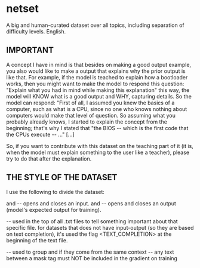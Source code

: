 # netset
A big and human-curated dataset over all topics, including separation of difficulty levels. English.

## IMPORTANT
A concept I have in mind is that besides on making a good output example, you also would like to make a output that explains why the prior output is like that.
For example, if the model is teached to explain how a bootloader works, then you might want to make the model to respond this question:
"Explain what you had in mind while making this explanation"
this way, the model will KNOW what is a good output and WHY, capturing details. 
So the model can respond:
"First of all, I assumed you knew the basics of a computer, such as what is a CPU, since no one who knows nothing about computers would make that level of question.
So assuming what you probably already knows, I started to explain the concept from the beginning; that's why I stated that "the BIOS -- which is the first
code that the CPUs execute -- ..." [...]

So, if you want to contribute with this dataset on the teaching part of it (it is, when the model must explain something to the user like a teacher), please try to do that after
the explanation.

## THE STYLE OF THE DATASET

I use the following to divide the dataset:
<!input!> and </!input!> -- opens and closes an input.
<!output!> and </!output!> -- opens and closes an output (model's expected output for training).
<comment> -- used in the top of all .txt files to tell something important about that specific file.
for datasets that does not have input-output (so they are based on text completion), it's used the flag <TEXT_COMPLETION> at the beginning of the text file.
<!conversation!> -- used to group <!input!> and <!output!> if they come from the same context
<!mask!> -- any text between a mask tag must NOT be included in the gradient on training

